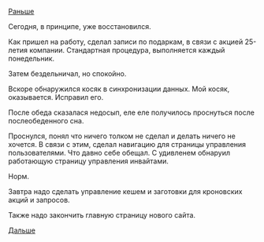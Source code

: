 [Раньше](2017.08.27.md)

Сегодня, в принципе, уже восстановился.

Как пришел на работу, сделал записи по подаркам, в связи с акцией 25-летия компании. Стандартная процедура, выполняется каждый понедельник.

Затем бездельничал, но спокойно.

Вскоре обнаружился косяк в синхронизации данных. Мой косяк, оказывается. Исправил его.

После обеда сказалася недосып, еле еле получилось проснуться после послеобеденного сна.

Проснулся, понял что ничего толком не сделал и делать ничего не хочется. В связи с этим, сделал навигацию для страницы управления пользователями. Что давно себе обещал.
С удивленем обнаруил работающую страницу управления инвайтами.

Норм.

Завтра надо сделать управление кешем и заготовки для кроновских акций и запросов.

Также надо закончить главную страницу нового сайта.

[Дальше](2017.08.29.md)